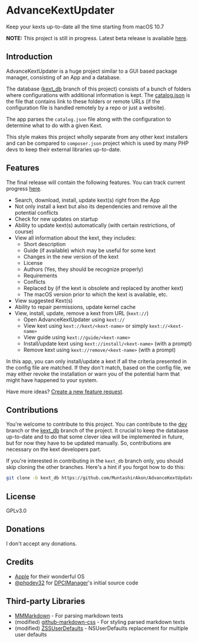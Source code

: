 # AdvanceKextUpdater
Keep your kexts up-to-date all the time starting from macOS 10.7

**NOTE:** This project is still in progress. 
Latest beta release is available [here](https://github.com/MuntashirAkon/AdvanceKextUpdater/releases/latest).

## Introduction
AdvanceKextUpdater is a huge project similar to a GUI based package manager, consisting of an App and a database.

The database ([kext_db](https://github.com/MuntashirAkon/AdvanceKextUpdater/tree/kext_db) branch of this project) consists 
of a bunch of folders where configurations with additional information is kept.
The [catalog.json](https://github.com/MuntashirAkon/AdvanceKextUpdater/blob/kext_db/catalog.json) is the file that contains
link to these folders or remote URLs (if the configuration file is handled remotely by a repo or just a website).

The app parses the `catalog.json` file along with the configuration to determine what to do with a given Kext.

This style makes this project wholly separate from any other kext installers and can be compared to `composer.json` project
which is used by many PHP devs to keep their external libraries up-to-date.

## Features
The final release will contain the following features. You can track current progress [here](https://github.com/MuntashirAkon/AdvanceKextUpdater/projects/1).

- Search, download, install, update kext(s) right from the App
- Not only install a kext but also its dependencies and remove all the potential conflicts
- Check for new updates on startup
- Ability to update kext(s) automatically (with certain restrictions, of course)
- View all information about the kext, they includes:
  * Short description
  * Guide (if available) which may be useful for some kext
  * Changes in the new version of the kext
  * License
  * Authors (Yes, they should be recognize properly)
  * Requirements
  * Conflicts
  * Replaced by (if the kext is obsolete and replaced by another kext)
  * The macOS version prior to which the kext is available, etc.
- View suggested Kext(s)
- Ability to repair permissions, update kernel cache
- View, install, update, remove a kext from URL (`kext://`)
  * Open AdvanceKextUpdater using `kext://`
  * View kext using `kext://kext/<kext-name>` or simply `kext://<kext-name>`
  * View guide using `kext://guide/<kext-name>`
  * Install/update kext using `kext://install/<kext-name>` (with a prompt)
  * Remove kext using `kext://remove/<kext-name>` (with a prompt)

In this app, you can only install/update a kext if all the criteria presented in the config file are matched. If they
don't match, based on the config file, we may either revoke the installation or warn you of the potential harm that might
have happened to your system.

Have more ideas? [Create a new feature request](https://github.com/MuntashirAkon/AdvanceKextUpdater/issues/new).

## Contributions
You're welcome to contribute to this project. You can contribute to the
[dev](https://github.com/MuntashirAkon/AdvanceKextUpdater/tree/dev) branch or the
[kext_db](https://github.com/MuntashirAkon/AdvanceKextUpdater/tree/kext_db) branch of the project.
It crucial to keep the database up-to-date and to do that some clever idea will be implemented in future, but for now they have 
to be updated manually. So, contributions are necessary on the kext developers part.

If you're interested in contributing in the `kext_db` branch only, you should skip cloning the other branches. Here's a hint
if you forgot how to do this:
```sh
git clone -b kext_db https://github.com/MuntashirAkon/AdvanceKextUpdater.git
```

## License
GPLv3.0

## Donations
I don't accept any donations.

## Credits
- [Apple](https://apple.com) for their wonderful OS
- [@phpdev32](https://sourceforge.net/u/phpdev32) for 
  [DPCIManager](https://github.com/MuntashirAkon/DPCIManager)'s initial source code

## Third-party Libraries
- [MMMarkdown](https://github.com/mdiep/MMMarkdown) - For parsing markdown texts
- (modified) [github-markdown-css](https://github.com/sindresorhus/github-markdown-css) - For styling parsed markdown texts
- (modified) [ZSSUserDefaults](https://github.com/nnhubbard/ZSSUserDefaults) - NSUserDefaults replacement for multiple user defaults
